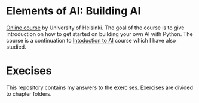 # Elements of AI: Building AI

[Online course](https://buildingai.elementsofai.com/) by University of Helsinki. The goal of the course is to give introduction on how to get started on building your own AI with Python.
The course is a continuation to [Intoduction to AI](https://course.elementsofai.com/) course which I have also studied.

# Execises

This repository contains my answers to the exercises. Exercises are divided to chapter folders.

